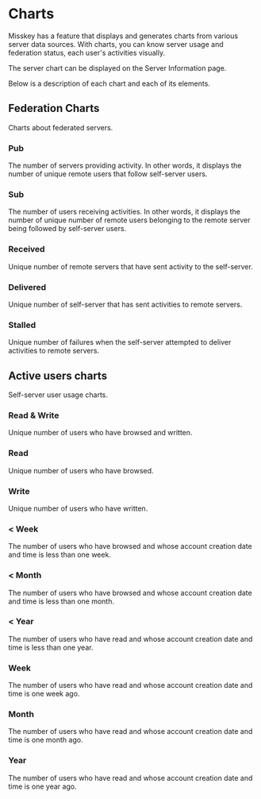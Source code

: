 # Charts

Misskey has a feature that displays and generates charts from various server data sources. With charts, you can know server usage and federation status, each user's activities visually.

The server chart can be displayed on the Server Information page.

Below is a description of each chart and each of its elements.

## Federation Charts

Charts about federated servers.

### Pub

The number of servers providing activity. In other words, it displays the number of unique remote users that follow self-server users.

### Sub

The number of users receiving activities. In other words, it displays the number of unique number of remote users belonging to the remote server being followed by self-server users.

### Received

Unique number of remote servers that have sent activity to the self-server.

### Delivered

Unique number of self-server that has sent activities to remote servers.

### Stalled

Unique number of failures when the self-server attempted to deliver activities to remote servers.

## Active users charts

Self-server user usage charts.

### Read & Write

Unique number of users who have browsed and written.

### Read

Unique number of users who have browsed.

### Write

Unique number of users who have written.

### < Week

The number of users who have browsed and whose account creation date and time is less than one week.

### < Month

The number of users who have browsed and whose account creation date and time is less than one month.

### < Year

The number of users who have read and whose account creation date and time is less than one year.

### Week

The number of users who have read and whose account creation date and time is one week ago.

### Month

The number of users who have read and whose account creation date and time is one month ago.

### Year

The number of users who have read and whose account creation date and time is one year ago.
